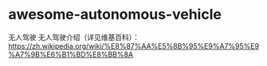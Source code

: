# awesome-autonomous-vehicle
无人驾驶
无人驾驶介绍（详见维基百科）：https://zh.wikipedia.org/wiki/%E8%87%AA%E5%8B%95%E9%A7%95%E9%A7%9B%E6%B1%BD%E8%BB%8A
